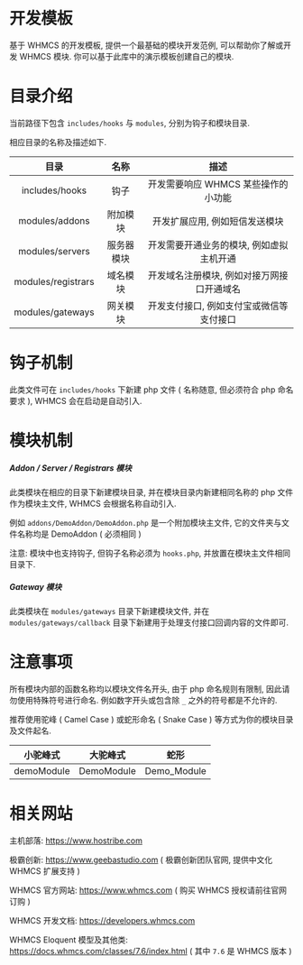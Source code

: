# 开发模板

基于 WHMCS 的开发模板, 提供一个最基础的模块开发范例, 可以帮助你了解或开发 WHMCS 模块. 你可以基于此库中的演示模板创建自己的模块. 

# 目录介绍 

当前路径下包含 `includes/hooks` 与 `modules`, 分别为钩子和模块目录.
 
相应目录的名称及描述如下.

| 目录 | 名称 | 描述 |
| :---: | :---: | :---: |
| includes/hooks | 钩子 | 开发需要响应 WHMCS 某些操作的小功能 |
| modules/addons | 附加模块 | 开发扩展应用, 例如短信发送模块 |
| modules/servers | 服务器模块 | 开发需要开通业务的模块, 例如虚拟主机开通 |
| modules/registrars | 域名模块 | 开发域名注册模块, 例如对接万网接口开通域名 |
| modules/gateways | 网关模块 | 开发支付接口, 例如支付宝或微信等支付接口 |

# 钩子机制

此类文件可在 `includes/hooks` 下新建 php 文件 ( 名称随意, 但必须符合 php 命名要求 ), WHMCS 会在启动是自动引入. 

# 模块机制

##### Addon / Server / Registrars 模块

此类模块在相应的目录下新建模块目录, 并在模块目录内新建相同名称的 php 文件作为模块主文件, WHMCS 会根据名称自动引入. 

例如 `addons/DemoAddon/DemoAddon.php` 是一个附加模块主文件, 它的文件夹与文件名称均是 DemoAddon ( 必须相同 )

注意: 模块中也支持钩子, 但钩子名称必须为 `hooks.php`, 并放置在模块主文件相同目录下.

##### Gateway 模块

此类模块在 `modules/gateways` 目录下新建模块文件, 并在 `modules/gateways/callback` 目录下新建用于处理支付接口回调内容的文件即可. 

# 注意事项

所有模块内部的函数名称均以模块文件名开头, 由于 php 命名规则有限制, 因此请勿使用特殊符号进行命名. 例如数字开头或包含除 `_` 之外的符号都是不允许的.
 
推荐使用驼峰 ( Camel Case ) 或蛇形命名 ( Snake Case ) 等方式为你的模块目录及文件起名.

| 小驼峰式 | 大驼峰式 | 蛇形 |
| :---: | :---: | :---: |
| demoModule | DemoModule | Demo_Module |

# 相关网站

主机部落: https://www.hostribe.com

极霸创新: https://www.geebastudio.com ( 极霸创新团队官网, 提供中文化 WHMCS 扩展支持 ) 

WHMCS 官方网站: https://www.whmcs.com ( 购买 WHMCS 授权请前往官网订购 )

WHMCS 开发文档: https://developers.whmcs.com 

WHMCS Eloquent 模型及其他类: https://docs.whmcs.com/classes/7.6/index.html ( 其中 `7.6` 是 WHMCS 版本 ) 
